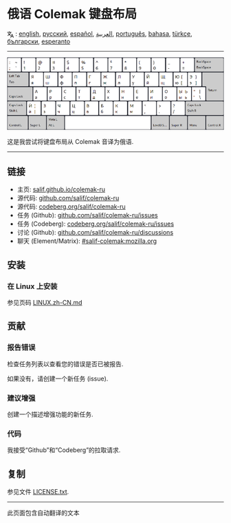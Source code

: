 # 俄语 Colemak 键盘布局

<span><svg xmlns="http://www.w3.org/2000/svg" width="15" height="15" fill="none"
style="vertical-align: sub;" viewBox="0 0 24 24" stroke="currentColor"
stroke-width="2" stroke-linecap="round" stroke-linejoin="round"><path
class="st0" d="M2,16c0.1,0,8-5,9-7c0.6-1.3,1-5,1-5h3H1h7V1" /><line
class="st0" x1="4" y1="8" x2="12" y2="16" /><polygon class="st0"
points="15,19 21,19 23,23 18,11 13,23 " /></svg> : [english](README.md), [русский](README.ru.md), [español](README.es.md), [العربية](README.ar.md), [português](README.pt.md), [bahasa](README.id.md), [türkçe](README.tr.md), [български](README.bg.md), [esperanto](README.eo.md)</span>

---

![预览俄罗斯 Colemak](./media/preview.png)

这是我尝试将键盘布局从 Colemak 音译为俄语.

---

## 链接

* 主页: [salif.github.io/colemak-ru](https://salif.github.io/colemak-ru/)
* 源代码: [github.com/salif/colemak-ru](https://github.com/salif/colemak-ru)
* 源代码: [codeberg.org/salif/colemak-ru](https://codeberg.org/salif/colemak-ru)
* 任务 (Github): [github.com/salif/colemak-ru/issues](https://github.com/salif/colemak-ru/issues)
* 任务 (Codeberg): [codeberg.org/salif/colemak-ru/issues](https://codeberg.org/salif/colemak-ru/issues)
* 讨论 (Github): [github.com/salif/colemak-ru/discussions](https://github.com/salif/colemak-ru/discussions)
* 聊天 (Element/Matrix): [#salif-colemak:mozilla.org](https://matrix.to/#/#salif-colemak:mozilla.org)

## 安装

### 在 Linux 上安装

参见页码 [LINUX.zh-CN.md](./LINUX.zh-CN.md)

## 贡献

### 报告错误

检查任务列表以查看您的错误是否已被报告.

如果没有，请创建一个新任务 (issue).

### 建议增强

创建一个描述增强功能的新任务.

### 代码

我接受“Github”和“Codeberg”的拉取请求.

## 复制

参见文件 [LICENSE.txt](./LICENSE.txt).

---

此页面包含自动翻译的文本
